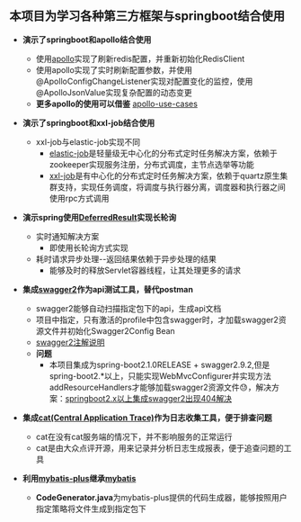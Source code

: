 
## 本项目为学习各种第三方框架与springboot结合使用

* **演示了springboot和apollo结合使用**
    * 使用[apollo](https://github.com/ctripcorp/apollo)实现了刷新redis配置，并重新初始化RedisClient
    * 使用apollo实现了实时刷新配置参数，并使用@ApolloConfigChangeListener实现对配置变化的监控，使用@ApolloJsonValue实现复杂配置的动态变更
    * **更多apollo的使用可以借鉴** [apollo-use-cases](https://github.com/ctripcorp/apollo-use-cases)
* **演示了springboot和xxl-job结合使用**
    * xxl-job与elastic-job实现不同
        * [elastic-job](https://github.com/elasticjob/elastic-job-lite)是轻量级无中心化的分布式定时任务解决方案，依赖于zookeeper实现服务注册，分布式调度，主节点选举等功能
        * [xxl-job](https://github.com/xuxueli/xxl-job)是有中心化的分布式定时任务解决方案，依赖于quartz原生集群支持，实现任务调度，将调度与执行器分离，调度器和执行器之间使用rpc方式调用
    
* **演示spring使用[DeferredResult](https://www.cnblogs.com/shihaiming/p/5856477.html)实现长轮询**
    * 实时通知解决方案
        * 即使用长轮询方式实现
    * 耗时请求异步处理--返回结果依赖于异步处理的结果
        * 能够及时的释放Servlet容器线程，让其处理更多的请求
        
* **集成[swagger2](https://github.com/springfox/springfox)作为api测试工具，替代postman**
    * swagger2能够自动扫描指定包下的api，生成api文档
    * 项目中指定，只有激活的profile中包含swagger时，才加载swagger2资源文件并初始化Swagger2Config Bean
    * [swagger2注解说明](https://github.com/swagger-api/swagger-core/wiki/Annotations)
    * **问题**
        * 本项目集成为spring-boot2.1.0RELEASE + swagger2.9.2,但是spring-boot2.*以上，只能实现WebMvcConfigurer并实现方法addResourceHandlers才能够加载swagger2资源文件😓，解决方案：[springboot2.x以上集成swagger2出现404解决](https://www.jianshu.com/p/04dd5ff82dad)
    
* **集成[cat(Central Application Trace)](https://github.com/dianping/cat)作为日志收集工具，便于排查问题**    
    * cat在没有cat服务端的情况下，并不影响服务的正常运行
    * cat是由大众点评开源，用来记录并分析日志生成报表，便于追查问题的工具
    
* **利用[mybatis-plus](https://mybatis.plus/)继承[mybatis](http://www.mybatis.org/mybatis-3/zh/index.html)**
    * **CodeGenerator.java**为mybatis-plus提供的代码生成器，能够按照用户指定策略将文件生成到指定包下